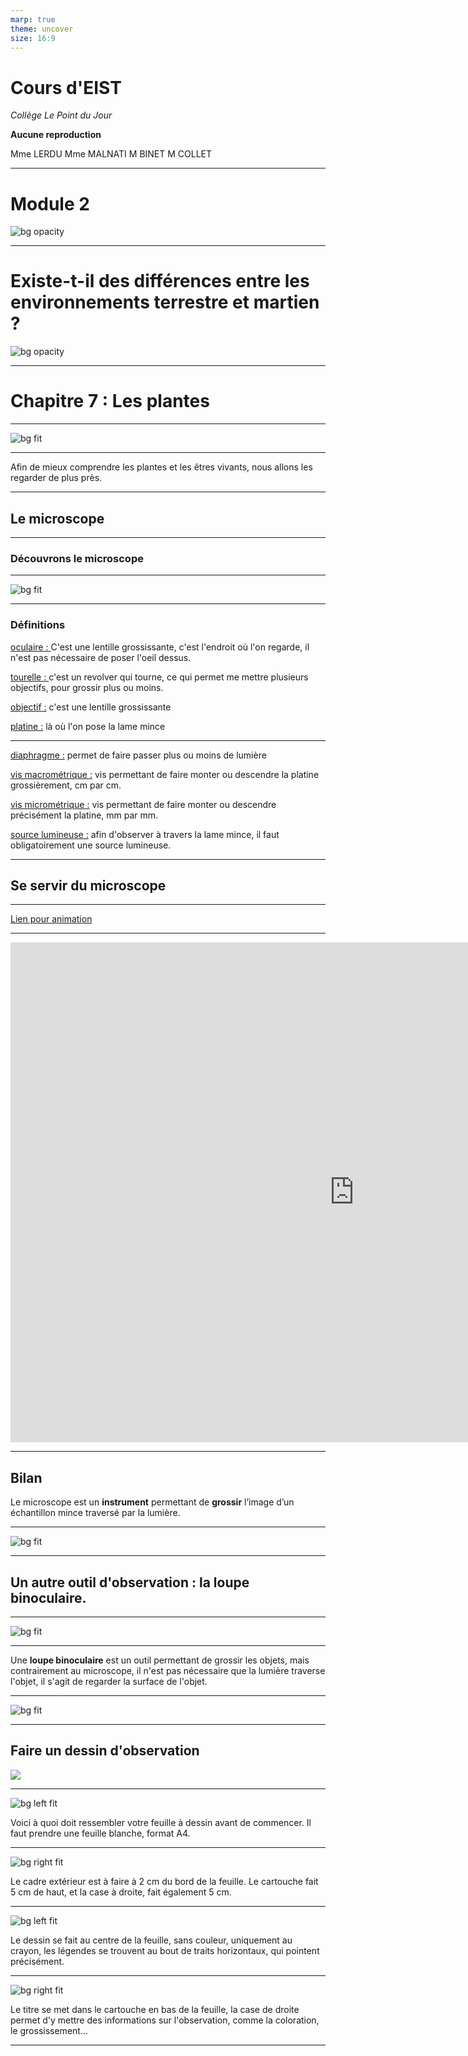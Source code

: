 ```yaml
---
marp: true
theme: uncover
size: 16:9
---
```

<!-- paginate: true -->
# Cours d'EIST

*Collège Le Point du Jour*

**Aucune reproduction**

Mme LERDU
Mme MALNATI
M BINET
M COLLET


---

# Module 2
![bg opacity](../../../Ressources/Photos/terre.jpg)

---


# Existe-t-il des différences entre les environnements terrestre et martien ?
![bg opacity](../../../Ressources/Photos/mars.jpg)


---

# Chapitre 7 : Les plantes

---

![bg fit](./../Ressources/feuille.png)

---

Afin de mieux comprendre les plantes et les êtres vivants, nous allons les regarder de plus près. 

--- 

## Le microscope

--- 

### Découvrons le microscope

---

![bg fit](../Ressources/micro.jpg)


---

### Définitions

<u>oculaire : </u> C'est une lentille grossissante, c'est l'endroit où l'on regarde, il n'est pas nécessaire de poser l'oeil dessus. 

<u>tourelle  : </u> c'est un revolver qui tourne, ce qui permet me mettre plusieurs objectifs, pour grossir plus ou moins. 


<u>objectif :</u>  c'est une lentille grossissante


<u>platine :</u> là où l'on pose la lame mince

---

<u>diaphragme :</u> permet de faire passer plus ou moins de lumière

<u>vis macrométrique :</u> vis permettant de faire monter ou descendre la platine grossièrement, cm par cm.

<u>vis micrométrique :</u>  vis permettant de faire monter ou descendre précisément la platine, mm par mm. 


<u>source lumineuse :</u> afin d'observer à travers la lame mince, il faut obligatoirement une source lumineuse. 


---

## Se servir du microscope

--- 

[Lien pour animation](https://www.pedagogie.ac-nantes.fr/html/peda/svt/microscope/page1.html)

---

<iframe width="1100" height="800" src="https://www.youtube.com/embed/NQ99dVXP9Is" title="YouTube video player" frameborder="0" allow="accelerometer; autoplay; clipboard-write; encrypted-media; gyroscope; picture-in-picture" allowfullscreen></iframe>

---

## Bilan

Le microscope est un **instrument** permettant de **grossir** l’image d’un échantillon mince traversé par la lumière.



---

![bg fit](./../Ressources/micro2.jpg)

---

## Un autre outil d'observation : la loupe binoculaire. 


---

![bg fit](../Ressources/loupebino1.jpg)

---

Une **loupe binoculaire** est un outil permettant de grossir les objets, mais contrairement au microscope, il n'est pas nécessaire que la lumière traverse l'objet, il s'agit de regarder la surface de l'objet. 


---

![bg fit](./../Ressources/loupebino2.jpeg)

---

## Faire un dessin d'observation

![](./../Ressources/dessin%20obs.png)


---

![bg left fit](../Ressources/DO1.jpg)

Voici à quoi doit ressembler votre feuille à dessin avant de commencer. 
Il faut prendre une feuille blanche, format A4. 



---

![bg right fit](../Ressources/DO2.jpg)

Le cadre extérieur est à faire à 2 cm du bord de la feuille. Le cartouche fait 5 cm de haut, et la case à droite, fait également 5 cm. 

---

![bg left fit](../Ressources/DO3.jpg)

Le dessin se fait au centre de la feuille, sans couleur, uniquement au crayon, les légendes se trouvent au bout de traits horizontaux, qui pointent précisément. 


---

![bg right fit](../Ressources/DO4.jpg)

Le titre se met dans le cartouche en bas de la feuille, la case de droite permet d'y mettre des informations sur l'observation, comme la coloration, le grossissement... 

---
